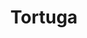 ---
title: Tortuga
date: 
draft: false

# descripcion
description : Tortuga

materials: Plata 925

color: Plateado

dimensions: 1,3cm x 2cm

code: 02-14-0194

type: "Dijes"

categories: []

# Images
# first image will be shown in the product page
images:
  # - image: "images/path_to_image"
  # La ubicacion de las imagenes es imagenes/Dijes/Dijes.Plata/02-14-0194-tortuga
  - image: "./images/dijes/plata/02-14-0194-tortuga.JPG"
---